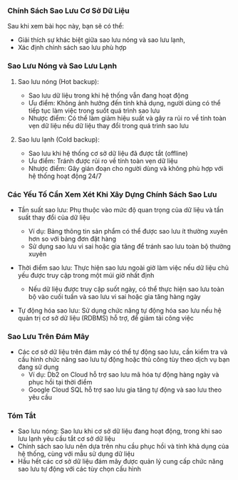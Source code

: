 ### Chính Sách Sao Lưu Cơ Sở Dữ Liệu

Sau khi xem bài học này, bạn sẽ có thể:

- Giải thích sự khác biệt giữa sao lưu nóng và sao lưu lạnh,
- Xác định chính sách sao lưu phù hợp

### Sao Lưu Nóng và Sao Lưu Lạnh

1. Sao lưu nóng (Hot backup):

   - Sao lưu dữ liệu trong khi hệ thống vẫn đang hoạt động
   - Ưu điểm: Không ảnh hưởng đến tính khả dụng, người dùng có thể tiếp tục làm việc trong suốt quá trình sao lưu
   - Nhược điểm: Có thể làm giảm hiệu suất và gây ra rủi ro về tính toàn vẹn dữ liệu nếu dữ liệu thay đổi trong quá trình sao lưu

2. Sao lưu lạnh (Cold backup):
   - Sao lưu khi hệ thống cơ sở dữ liệu đã được tắt (offline)
   - Ưu điểm: Tránh được rủi ro về tính toàn vẹn dữ liệu
   - Nhược điểm: Gây gián đoạn cho người dùng và không phù hợp với hệ thống hoạt động 24/7

### Các Yếu Tố Cần Xem Xét Khi Xây Dựng Chính Sách Sao Lưu

- Tần suất sao lưu: Phụ thuộc vào mức độ quan trọng của dữ liệu và tần suất thay đổi của dữ liệu

  - Ví dụ: Bảng thông tin sản phẩm có thể được sao lưu ít thường xuyên hơn so với bảng đơn đặt hàng
  - Sử dụng sao lưu vi sai hoặc gia tăng để tránh sao lưu toàn bộ thường xuyên

- Thời điểm sao lưu: Thực hiện sao lưu ngoài giờ làm việc nếu dữ liệu chủ yếu được truy cập trong một múi giờ nhất định

  - Nếu dữ liệu được truy cập suốt ngày, có thể thực hiện sao lưu toàn bộ vào cuối tuần và sao lưu vi sai hoặc gia tăng hàng ngày

- Tự động hóa sao lưu: Sử dụng chức năng tự động hóa sao lưu nếu hệ quản trị cơ sở dữ liệu (RDBMS) hỗ trợ, để giảm tải công việc

### Sao Lưu Trên Đám Mây

- Các cơ sở dữ liệu trên đám mây có thể tự động sao lưu, cần kiểm tra và cấu hình chức năng sao lưu tự động hoặc thủ công tùy theo dịch vụ bạn đang sử dụng
  - Ví dụ: Db2 on Cloud hỗ trợ sao lưu mã hóa tự động hàng ngày và phục hồi tại thời điểm
  - Google Cloud SQL hỗ trợ sao lưu gia tăng tự động và sao lưu theo yêu cầu

### Tóm Tắt

- Sao lưu nóng: Sao lưu khi cơ sở dữ liệu đang hoạt động, trong khi sao lưu lạnh yêu cầu tắt cơ sở dữ liệu
- Chính sách sao lưu nên dựa trên nhu cầu phục hồi và tính khả dụng của hệ thống, cùng với mẫu sử dụng dữ liệu
- Hầu hết các cơ sở dữ liệu đám mây được quản lý cung cấp chức năng sao lưu tự động với các tùy chọn cấu hình
